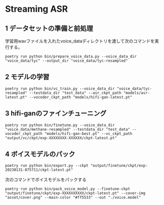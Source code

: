 # Streaming ASR

## 1 データセットの準備と前処理

学習用wavファイルを入れたvoice_dataディレクトリを渡して次のコマンドを実行する。

```
poetry run python bin/prepare_voice_data.py --voice_data_dir "voice_data/tyc" --output_dir "voice_data/tyc-resampled"
```


## 2 モデルの学習

```
poetry run python bin/vc_train.py --voice_data_dir "voice_data/tyc-resampled" --testdata_dir "test_data" --asr_ckpt_path "models/asr-latest.pt" --vocoder_ckpt_path "models/hifi-gan-latest.pt"
```

## 3 hifi-ganのファインチューニング

```
poetry run python bin/finetune.py --voice_data_dir "voice_data/methane-resampled" --testdata_dir "test_data" --vocoder_ckpt_path "models/hifi-gan-best.pt" --vc_ckpt_path "output/vc/ckpt/exp-XXXXXXXX-XXXXXX/ckpt-latest.pt"
```

## 4 ボイスモデルのパック

```
poetry run python bin/export.py --ckpt "output/finetune/ckpt/exp-20230131-075711/ckpt-latest.pt"
```

次のコマンドでボイスモデルをパックする

```
poetry run python bin/pack_voice_model.py --finetune-ckpt "output/finetune/ckpt/exp-XXXXXXXXXX/ckpt-latest.pt" --cover-img "asset/cover.png" --main-color "#ff5533" --out "./voice.model"
```
